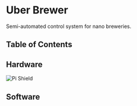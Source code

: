 Uber Brewer
=========================

Semi-automated control system for nano breweries.

## Table of Contents

## Hardware

![Pi Shield](https://cloud.githubusercontent.com/assets/22969673/20612228/6a70906a-b26c-11e6-84ed-e33d97447bc6.png)

## Software

